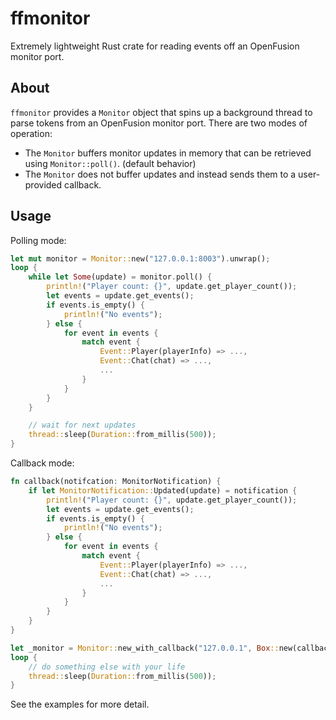 # ffmonitor

Extremely lightweight Rust crate for reading events off an OpenFusion monitor port.

## About

`ffmonitor` provides a `Monitor` object that spins up a background thread to parse tokens from an OpenFusion monitor port. There are two modes of operation:
- The `Monitor` buffers monitor updates in memory that can be retrieved using `Monitor::poll()`. (default behavior)
- The `Monitor` does not buffer updates and instead sends them to a user-provided callback.

## Usage

Polling mode:
```rust
let mut monitor = Monitor::new("127.0.0.1:8003").unwrap();
loop {
    while let Some(update) = monitor.poll() {
        println!("Player count: {}", update.get_player_count());
        let events = update.get_events();
        if events.is_empty() {
            println!("No events");
        } else {
            for event in events {
                match event {
                    Event::Player(playerInfo) => ...,
                    Event::Chat(chat) => ...,
                    ...
                }
            }
        }
    }

    // wait for next updates
    thread::sleep(Duration::from_millis(500));
}
```

Callback mode:
```rust
fn callback(notifcation: MonitorNotification) {
    if let MonitorNotification::Updated(update) = notification {
        println!("Player count: {}", update.get_player_count());
        let events = update.get_events();
        if events.is_empty() {
            println!("No events");
        } else {
            for event in events {
                match event {
                    Event::Player(playerInfo) => ...,
                    Event::Chat(chat) => ...,
                    ...
                }
            }
        }
    }
}

let _monitor = Monitor::new_with_callback("127.0.0.1", Box::new(callback)).unwrap();
loop {
    // do something else with your life
    thread::sleep(Duration::from_millis(500));
}
```

See the examples for more detail.
